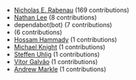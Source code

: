 * [Nicholas E. Rabenau](https://github.com/nerab) (169 contributions)
* [Nathan Lee](https://github.com/X0nic) (8 contributions)
* dependabot(bot) (7 contributions)
* [](https://github.com/dependabot-bot) (6 contributions)
* [Hossam Hammady](https://github.com/hammady) (1 contributions)
* [Michael Knight](https://github.com/miknight) (1 contributions)
* [Steffen Uhlig](https://github.com/suhlig) (1 contributions)
* [Vítor Galvão](https://github.com/vitorgalvao) (1 contributions)
* [Andrew Markle](https://github.com/andrewmarkle) (1 contributions)